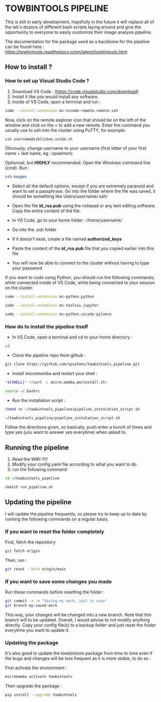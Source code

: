 # TOWBINTOOLS PIPELINE

This is still in early development, hopefully in the future it will replace all of the lab's dozens of different bash scripts laying around and give the opportunity to everyone to easily customize their image analysis pipeline.

The documentation for the package used as a backbone for the pipeline can be found here : <https://towbintools.readthedocs.io/en/latest/towbintools.html>

## How to install ?

### How to set up Visual Studio Code ?

1. Download VS Code : [https://code.visualstudio.com/download]
2. Install it like you would install any software.
3. Inside of VS Code, open a terminal and run :

```bash
code --install-extension ms-vscode-remote.remote-ssh
```

Now, click on the remote explorer icon that should be on the left of the window and click on the + to add a new remote.
Enter the command you usually use to ssh into the cluster using PuTTY, for example:

```bash
ssh username@izblisbon.unibe.ch
```

Obviously, change username to your username (first letter of your first name + last name, eg : spsalmon)

Optionnal, but **HIGHLY** recommended. Open the Windows command line (cmd). Run :

```bash
ssh-keygen
```

- Select all the default options, except if you are extremely paranoid and want to set a passphrase.
  Go into the folder where the file was saved, it should be something like Users/username/.ssh/

- Open the file **id_rsa.pub** using the notepad or any text editing software.
  Copy the entire content of the file.

- In VS Code, go to your home folder : /home/username/

- Go into the .ssh folder

- If it doesn't exist, create a file named **authorized_keys**

- Paste the content of the **id_rsa.pub** file that you copied earlier into this file

- You will now be able to connect to the cluster without having to type your password

If you want to code using Python, you should run the following commands, while connected inside of VS Code, while being connected to your session on the cluster.

```bash
code --install-extension ms-python.python
```

```bash
code --install-extension ms-toolsai.jupyter
```

```bash
code --install-extension ms-python.vscode-pylance
```

### How do to install the pipeline itself

- In VS Code, open a terminal and cd to your home directory :

```bash
cd
```

- Clone the pipeline repo from github :

```bash
git clone https://github.com/spsalmon/towbintools_pipeline.git
```

- Install micromamba and restart your shell :

```bash
"${SHELL}" <(curl -L micro.mamba.pm/install.sh)
```

```bash
source ~/.bashrc
```

- Run the installation script :

```bash
chmod +x ~/towbintools_pipeline/pipeline_instalation_script.sh
```

```bash
~/towbintools_pipeline/pipeline_instalation_script.sh
```

Follow the directions given, so basically, push enter a bunch of times and type yes (you want to answer yes everytime) when asked to.

## Running the pipeline

1. Read the WIKI !!!!!
2. Modify your config.yaml file according to what you want to do
3. run the following command

```bash
cd ~/towbintools_pipeline
```

```bash
sbatch run_pipeline.sh
```

## Updating the pipeline

I will update the pipeline frequently, so please try to keep up to date by running the following commands on a regular basis.

### If you want to reset the folder completely

First, fetch the repository

```bash
git fetch origin
```

Then, run :

```bash
git reset --hard origin/main
```

### If you want to save some changes you made

Run those commands before resetting the folder :

```bash
git commit -a -m "Saving my work, just in case"
git branch my-saved-work
```

This way, your changes will be changed into a new branch. Note that this branch will to be updated. Overall, I would advise to not modify anything directly. Copy your config file(s) to a backup folder and just reset the folder everytime you want to update it.

### Updating the package

It's also good to update the towbintools package from time to time even if the bugs and changes will be less frequent as it is more stable, to do so :

First activate the environment :

```bash
micromamba activate towbintools
```

Then upgrade the package :

```bash
pip install --upgrade towbintools
```
